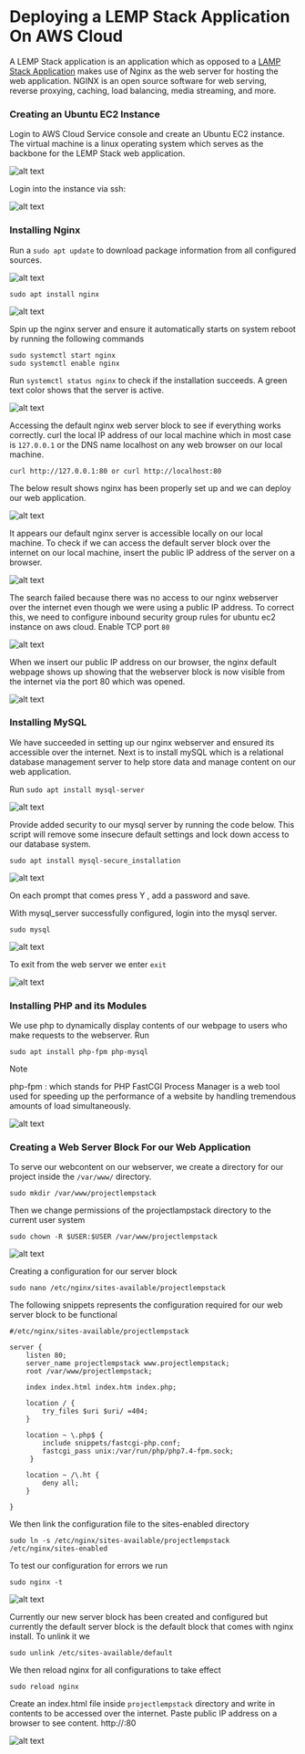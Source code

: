 # Deploying a LEMP Stack Application On AWS Cloud

A LEMP Stack application is an application which as opposed to a [LAMP Stack Application](https://github.com/Olaminiyi/Project-1) makes use of Nginx as the web server for hosting the web application. NGINX is an open source software for web serving, reverse proxying, caching, load balancing, media streaming, and more.

### Creating an Ubuntu EC2 Instance

Login to AWS Cloud Service console and create an Ubuntu EC2 instance. The virtual machine is a linux operating system which serves as the backbone for the LEMP Stack web application.

![alt text](images/2.1.png)

Login into the instance via ssh:

![alt text](images/2.2.png)

### Installing Nginx

Run a `sudo apt update` to download package information from all configured sources.

![alt text](images/2.3.png)
```
sudo apt install nginx
```
![alt text](images/2.4.png)

Spin up the nginx server and ensure it automatically starts on system reboot by running the following commands

```
sudo systemctl start nginx
sudo systemctl enable nginx
```
Run `systemctl status nginx` to check if the installation succeeds. A green text color shows that the server is active.

![alt text](images/2.5.png)

Accessing the default nginx web server block to see if everything works correctly. curl the local IP address of our local machine which in most case is `127.0.0.1` or the DNS name localhost on any web browser on our local machine.
```
curl http://127.0.0.1:80 or curl http://localhost:80
```

The below result shows nginx has been properly set up and we can deploy our web application.

![alt text](images/2.6.png)

It appears our default nginx server is accessible locally on our local machine. To check if we can access the default server block over the internet on our local machine, insert the public IP address of the server on a browser.

![alt text](images/2.7.png)

The search failed because there was no access to our nginx webserver over the internet even though we were using a public IP address. To correct this, we need to configure inbound security group rules for ubuntu ec2 instance on aws cloud. Enable TCP port `80`

![alt text](images/2.8.png)

When we insert our public IP address on our browser, the nginx default webpage shows up showing that the webserver block is now visible from the internet via the port 80 which was opened.

![alt text](images/2.9.png)

### Installing MySQL

We have succeeded in setting up our nginx webserver and ensured its accessible over the internet. Next is to install mySQL which is a relational database management server to help store data and manage content on our web application.

Run `sudo apt install mysql-server`

![alt text](images/2.10.png)

Provide added security to our mysql server by running the code below. This script will remove some insecure default settings and lock down access to our database system.
```
sudo apt install mysql-secure_installation
```

![alt text](images/2.11.png)

On each prompt that comes press Y , add a password and save.

With mysql_server successfully configured, login into the mysql server.

`sudo mysql`

![alt text](images/2.12.png)

To exit from the web server we enter `exit`

![alt text](images/2.13.png)

### Installing PHP and its Modules

We use php to dynamically display contents of our webpage to users who make requests to the webserver.
Run
```
sudo apt install php-fpm php-mysql
```
> [!NOTE]
> php-fpm : which stands for PHP FastCGI Process Manager is a web tool used for speeding up the performance of a website by handling tremendous amounts of load simultaneously.

![alt text](images/2.14.png)

### Creating a Web Server Block For our Web Application
To serve our webcontent on our webserver, we create a directory for our project inside the `/var/www/` directory.
```
sudo mkdir /var/www/projectlempstack 
```
Then we change permissions of the projectlampstack directory to the current user system
```
sudo chown -R $USER:$USER /var/www/projectlempstack
```
![alt text](images/2.15.png)

Creating a configuration for our server block
```
sudo nano /etc/nginx/sites-available/projectlempstack
```

The following snippets represents the configuration required for our web server block to be functional

```
#/etc/nginx/sites-available/projectlempstack

server {
    listen 80;
    server_name projectlempstack www.projectlempstack;
    root /var/www/projectlempstack;

    index index.html index.htm index.php;

    location / {
        try_files $uri $uri/ =404;
    }

    location ~ \.php$ {
        include snippets/fastcgi-php.conf;
        fastcgi_pass unix:/var/run/php/php7.4-fpm.sock;
     }

    location ~ /\.ht {
        deny all;
    }

}
```
We then link the configuration file to the sites-enabled directory
```
sudo ln -s /etc/nginx/sites-available/projectlempstack /etc/nginx/sites-enabled
```
To test our configuration for errors we run
```
sudo nginx -t
```
![alt text](images/2.16.png)

Currently our new server block has been created and configured but currently the default server block is the default block that comes with nginx install. To unlink it we 
```
sudo unlink /etc/sites-available/default
```
We then reload nginx for all configurations to take effect 
```
sudo reload nginx
```

Create an index.html file inside `projectlempstack` directory and write in contents to be accessed over the internet. Paste public IP address on a browser to see content.
http://<public-ip>:80

![alt text](images/2.17.png)

